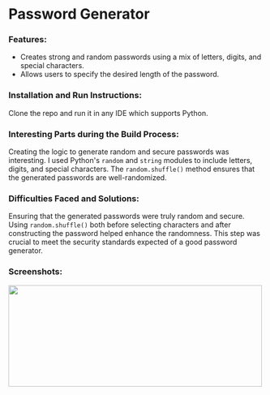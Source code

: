 # Password Generator

### Features:
- Creates strong and random passwords using a mix of letters, digits, and special characters.
- Allows users to specify the desired length of the password.

### Installation and Run Instructions:
Clone the repo and run it in any IDE which supports Python.

### Interesting Parts during the Build Process:
Creating the logic to generate random and secure passwords was interesting. I used Python's `random` and `string` modules to include letters, digits, and special characters. The `random.shuffle()` method ensures that the generated passwords are well-randomized.

### Difficulties Faced and Solutions:
Ensuring that the generated passwords were truly random and secure. Using `random.shuffle()` both before selecting characters and after constructing the password helped enhance the randomness. This step was crucial to meet the security standards expected of a good password generator.

### Screenshots:
<img src="https://github.com/shubhhh19/Password-Generator/assets/126296317/80fe59e7-5fc6-4578-ad0c-08a04b336452" width="500" height="200">
